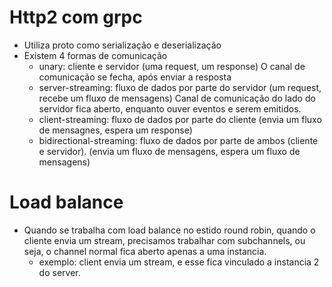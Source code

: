# Http2 com grpc
- Utiliza proto como serialização e deserialização
- Existem 4 formas de comunicação
  - unary: cliente e servidor (uma request, um response)
    O canal de comunicação se fecha, após enviar a resposta
  - server-streaming: fluxo de dados por parte do servidor (um request, recebe um fluxo de mensagens)
    Canal de comunicação do lado do servidor fica aberto, enquanto ouver eventos e serem emitidos.
  - client-streaming: fluxo de dados por parte do cliente (envia um fluxo de mensagnes, espera um response)
  - bidirectional-streaming: fluxo de dados por parte de ambos (cliente e servidor). (envia um fluxo de mensagens, espera um fluxo de mensagens)

# Load balance
- Quando se trabalha com load balance no estido round robin, quando o cliente envia um stream, precisamos trabalhar com subchannels, ou seja, o channel normal fica aberto apenas a uma instancia.
  - exemplo: client envia um stream, e esse fica vinculado a instancia 2 do server. 

